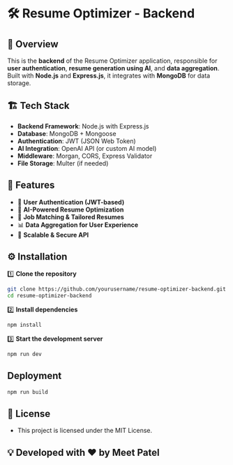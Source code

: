 # 🛠️ Resume Optimizer - Backend

## 📌 Overview
This is the **backend** of the Resume Optimizer application, responsible for **user authentication**, **resume generation using AI**, and **data aggregation**. Built with **Node.js** and **Express.js**, it integrates with **MongoDB** for data storage.

## 🏗️ Tech Stack
- **Backend Framework**: Node.js with Express.js
- **Database**: MongoDB + Mongoose
- **Authentication**: JWT (JSON Web Token)
- **AI Integration**: OpenAI API (or custom AI model)
- **Middleware**: Morgan, CORS, Express Validator
- **File Storage**: Multer (if needed)

## 🎯 Features
- 🔐 **User Authentication (JWT-based)**  
- 🎯 **AI-Powered Resume Optimization**  
- 📄 **Job Matching & Tailored Resumes**  
- 📊 **Data Aggregation for User Experience**  
- 🚀 **Scalable & Secure API**  


## ⚙️ Installation
1️⃣ **Clone the repository**
```sh
git clone https://github.com/yourusername/resume-optimizer-backend.git
cd resume-optimizer-backend
```


2️⃣ **Install dependencies**
```sh
npm install
```

3️⃣ **Start the development server**
```sh
npm run dev
```
## Deployment
```sh
npm run build
```

## 📜 License
- This project is licensed under the MIT License.

## 💡 Developed with ❤️ by Meet Patel
